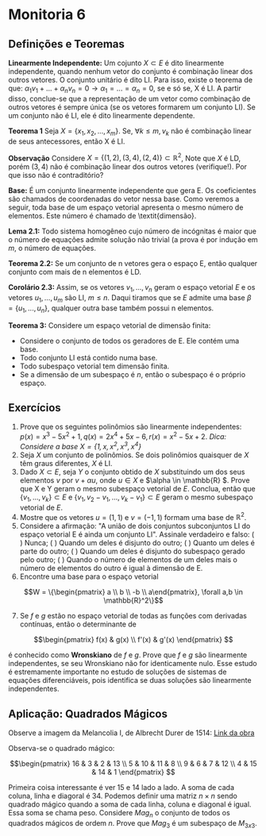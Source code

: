 # Monitoria 6

## Definições e Teoremas

**Linearmente Independente:** Um cojunto $X \subset E$ é dito linearmente independente, quando nenhum vetor do conjunto é combinação linear dos outros vetores. O conjunto unitário é dito LI. Para isso, existe o teorema de que: $\alpha_1v_1 + ... + \alpha_nv_n = 0 \to \alpha_1 = ... = \alpha_n = 0$, se e só se, X é LI. A partir disso, conclue-se que a representação de um vetor como combinação de outros vetores é sempre única (se os vetores formarem um conjunto LI). Se um conjunto não é LI, ele é dito linearmente dependente.

**Teorema 1** Seja $X = \{x_1,x_2,...,x_m\}$. Se, $\forall k \leq m, v_k$ não é combinação linear de seus antecessores, então X é LI. 

**Observação** Considere $X = \{(1,2),(3,4),(2,4)\} \subset \mathbb{R}^2$, Note que $X$ é LD, porém $(3,4)$ não é combinação linear dos outros vetores (verifique!). Por que isso não é contraditório?

**Base:** É um conjunto linearmente independente que gera E. Os coeficientes são chamados de coordenadas do vetor nessa base. Como veremos a seguir, toda base de um espaço vetorial apresenta o mesmo número de elementos. Este número é chamado de \textit{dimensão}. 

**Lema 2.1:** Todo sistema homogêneo cujo número de incógnitas é maior que o número de equações admite solução não trivial (a prova é por indução em $m$, o número de equações. 

**Teorema 2.2:** Se um conjunto de n vetores gera o espaço E, então qualquer conjunto com mais de n elementos é LD.

**Corolário 2.3:** Assim, se os vetores $v_1,...,v_n$ geram o espaço vetorial $E$ e os vetores $u_1,...,u_m$ são LI, $m\leq n$. Daqui tiramos que se $E$ admite uma base $\beta = \{u_1,...,u_n\}$, qualquer outra base também possui n elementos.

**Teorema 3:** Considere um espaço vetorial de dimensão finita:

- Considere o conjunto de todos os geradores de E. Ele contém uma base.
- Todo conjunto LI está contido numa base.
- Todo subespaço vetorial tem dimensão finita. 
- Se a dimensão de um subespaço é $n$, então o subespaço é o próprio espaço. 

## Exercícios

1. Prove que os seguintes polinômios são linearmente independentes: $p(x) = x^3 - 5x^2 + 1, q(x) = 2x^4 + 5x - 6, r(x) = x^2 - 5x + 2$. *Dica: Considere a base $X = \{1, x, x^2, x^3, x^4\}$*
2. Seja $X$ um conjunto de polinômios.  Se dois polinômios quaisquer de $X$ têm graus diferentes, $X$ é LI.
3. Dado $X \subset E$, seja $Y$ o conjunto obtido de $X$ substituindo um dos seus elementos $v$ por $v + \alpha u$, onde $u \in X$ e $\alpha \in \mathbb{R} $. Prove que X e Y geram o mesmo subespaço vetorial de $E$. Conclua, então que $\{v_1,...,v_k\} \subset E$ e $\{v_1, v_2 - v_1, ..., v_k - v_1\} \subset E$ geram o mesmo subespaço vetorial de $E$.
4. Mostre que os vetores $u = (1,1)$ e $v = (-1,1)$ formam uma base de $\mathbb{R}^2$. 
5. Considere a afirmação: "A união de dois conjuntos subconjuntos LI do espaço
   vetorial E é ainda um conjunto LI". Assinale verdadeiro e falso: (  )
   Nunca; (  ) Quando um deles é disjunto do outro; (  ) Quanto um deles é
   parte do outro; (  ) Quando um deles é disjunto do subespaço gerado pelo
   outro; (  ) Quando o número de elementos de um deles mais o número de
   elementos do outro é igual à dimensão de E.
6. Encontre uma base para o espaço vetorial  
   
$$W = \{\begin{pmatrix} a \\ b \\ -b \\ a\end{pmatrix}, \forall a,b \in
\mathbb{R}^2\}$$
 
7.  Se $f$ e $g$ estão no espaço vetorial de todas as funções com derivadas
   contínuas, então o determinante de 
   
$$\begin{pmatrix} f(x) & g(x) \\
   f'(x) & g'(x) \end{pmatrix}
   $$ 

é conhecido como **Wronskiano** de $f$ e
   $g$. Prove que $f$ e $g$ são linearmente independentes, se seu Wronskiano
   não for identicamente nulo. Esse estudo é estremamente importante no estudo
   de soluções de sistemas de equações diferenciáveis, pois identifica se duas
   soluções são linearmente independentes.   

## Aplicação: Quadrados Mágicos

Observe a imagem da Melancolia I, de Albrecht Durer de 1514:
[Link da
obra](https://artsandculture.google.com/asset/melencolia-i-albrecht-d%C3%BCrer/aAGgEK-AKbn5eQ?hl=zh-tw&ms=%7B%22x%22%3A0.7518538853310617%2C%22y%22%3A0.2894316595268001%2C%22z%22%3A10%2C%22size%22%3A%7B%22width%22%3A0.4646606018194542%2C%22height%22%3A0.355444997236042%7D%7D)

Observa-se o quadrado mágico: 

$$\begin{pmatrix}
16 & 3  & 2 & 13 \\ 
5 & 10 & 11 & 8 \\
9 & 6 & 7 & 12 \\
4 & 15 & 14 & 1
\end{pmatrix}
$$

Primeira coisa interessante é ver $15$ e $14$ lado a lado. A soma de cada coluna, linha e diagoral é $34$. Podemos definir uma matriz $n\times n$ sendo quadrado mágico quando a soma de cada linha, coluna e diagonal é igual. Essa soma se chama peso. Considere $Mag_n$ o conjunto de todos os quadrados mágicos de ordem $n$. Prove que $Mag_3$ é um subespaço de $M_{3x3}$. 
